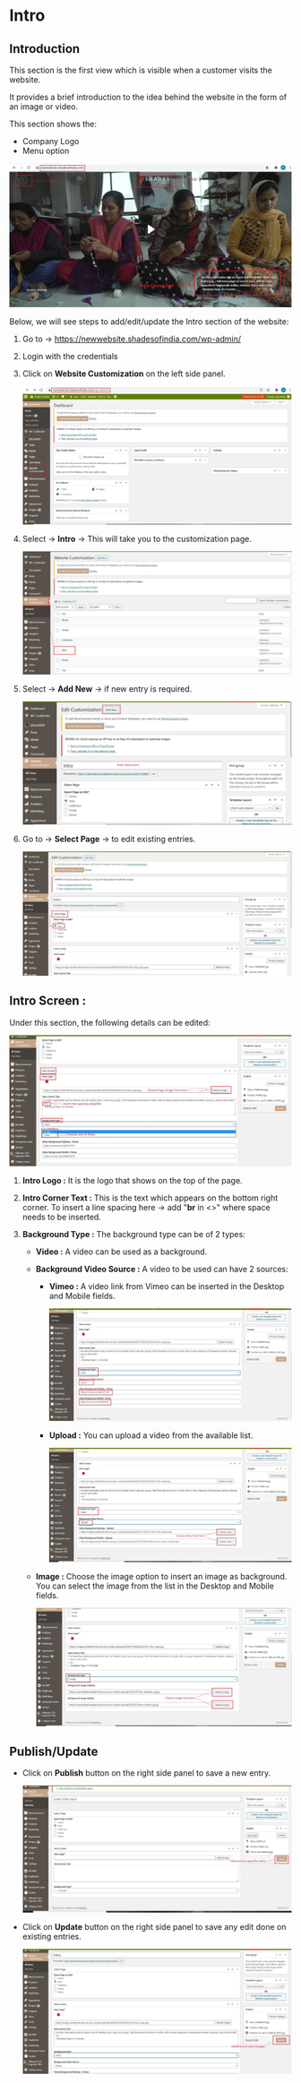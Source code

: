 #   **Intro**

##  **Introduction**

This section is the first view which is visible when a customer visits the website.

It provides a brief introduction to the idea behind the website in the form of an image or video.

This section shows the:

*   Company Logo
*   Menu option

![intro](images\Intro\intro.jpg)

Below, we will see steps to add/edit/update the Intro section of the website:

1.  Go to -> https://newwebsite.shadesofindia.com/wp-admin/
2.  Login with the credentials
3.  Click on **Website Customization** on the left side panel.

    ![dashboard](images\Intro\dashboard.jpg)

4.  Select -> **Intro** -> This will take you to the customization page.

    ![go to intro](images\Intro\gotointro.jpg)

5.  Select -> **Add New** -> if new entry is required.

    ![add new](images\Intro\addnew.jpg)

6.  Go to -> **Select Page** -> to edit existing entries.

    ![select page](images\Intro\selectpage.jpg)


##  **Intro Screen** : 

Under this section, the following details can be edited:

![intro screen](images\Intro\introscreen.jpg)


1.  **Intro Logo :** It is the logo that shows on the top of the page.
2.  **Intro Corner Text :** This is the text which appears on the bottom right corner. To insert a line spacing here -> add "**br** in <>" where space needs to be inserted.
3.  **Background Type :** The background type can be of 2 types:

    -   **Video :** A video can be used as a background. 
    -   **Background Video Source :** A video to be used can have 2 sources:

        -   **Vimeo :** A video link from Vimeo can be inserted in the Desktop and Mobile fields.

            ![vimeo](images\Intro\vimeo.jpg)

        -   **Upload :** You can upload a video from the available list.

            ![upload](images\Intro\upload.jpg)


    -   **Image :** Choose the image option to insert an image as background. You can select the image from the list in the Desktop and Mobile fields.

        ![imageupload](images\Intro\imageupload.jpg)


##  **Publish/Update**

-   Click on **Publish** button on the right side panel to save a new entry.

    ![publish](images\Intro\publish.jpg)

-   Click on **Update** button on the right side panel to save any edit done on existing entries.

    ![update](images\Intro\update.jpg)





